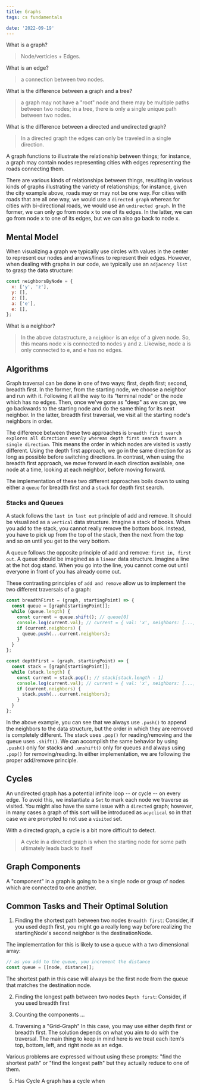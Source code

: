 ```yaml
---
title: Graphs
tags: cs fundamentals

date: '2022-09-19'
---
```


What is a graph?

> Node/verticies + Edges.

What is an edge?

> a connection between two nodes.

What is the difference between a graph and a tree?

> a graph may not have a "root" node and there may be multiple paths between two nodes; in a tree, there is only a single unique path between two nodes.

What is the difference between a directed and undirected graph?

> In a directed graph the edges can only be traveled in a single direction.

A graph functions to illustrate the relationship between things; for instance, a graph may contain nodes representing cities with edges representing the roads connecting them.

There are various kinds of relationships between things, resulting in various kinds of graphs illustrating the variety of relationships; for instance, given the city example above, roads may or may not be one way. For cities with roads that are all one way, we would use a `directed graph` whereas for cities with bi-directional roads, we would use an `undirected graph`. In the former, we can only go from node x to one of its edges. In the latter, we can go from node x to one of its edges, but we can also go back to node x.

## Mental Model

When visualizing a graph we typically use circles with values in the center to represent our nodes and arrows/lines to represent their edges. However, when dealing with graphs in our code, we typically use an `adjacency list` to grasp the data structure:

```javascript
const neighborsByNode = {
  x: ['y', 'z'],
  y: [],
  z: [],
  a: ['e'],
  e: [],
};
```

What is a neighbor?

> In the above datastructure, a `neighbor` is an `edge` of a given node. So, this means node x is connected to nodes y and z. Likewise, node a is only connected to e, and e has no edges.

## Algorithms

Graph traversal can be done in one of two ways; first, depth first; second, breadth first. In the former, from the starting node, we choose a neighbor and run with it. Following it all the way to its "terminal node" or the node which has no edges. Then, once we've gone as "deep" as we can go, we go backwards to the starting node and do the same thing for its next neighbor. In the latter, breadth first traversal, we visit all the starting node's neighbors in order.

The difference between these two approaches is `breadth first search explores all directions evenly whereas depth first search favors a single direction`. This means the order in which nodes are visited is vastly different. Using the depth first approach, we go in the same direction for as long as possible before switching directions. In contrast, when using the breadth first approach, we move forward in each direction available, one node at a time, looking at each neighbor, before moving forward.

The implementation of these two different approaches boils down to using either a `queue` for breadth first and a `stack` for depth first search.

### Stacks and Queues

A stack follows the `last in last out` principle of add and remove. It should be visualized as a `vertical` data structure. Imagine a stack of books. When you add to the stack, you cannot really remove the bottom book. Instead, you have to pick up from the top of the stack, then the next from the top and so on until you get to the very bottom.

A queue follows the opposite principle of add and remove: `first in, first out`. A queue should be imagined as a `linear` data structure. Imagine a line at the hot dog stand. When you go into the line, you cannot come out until everyone in front of you has already come out.

These contrasting principles of `add and remove` allow us to implement the two different traversals of a graph:

```javascript
const breadthFirst = (graph, startingPoint) => {
  const queue = [graph[startingPoint]];
  while (queue.length) {
    const current = queue.shift(); // queue[0]
    console.log(current.val); // current = { val: 'x', neighbors: [...]}
    if (current.neighbors) {
      queue.push(...current.neighbors);
    }
  }
};

const depthFirst = (graph, startingPoint) => {
  const stack = [graph[startingPoint]];
  while (stack.length) {
    const current = stack.pop(); // stack[stack.length - 1]
    console.log(current.val); // current = { val: 'x', neighbors: [...]}
    if (current.neighbors) {
      stack.push(...current.neighbors);
    }
  }
};
```

In the above example, you can see that we always use `.push()` to append the neighbors to the data structure, but the order in which they are removed is completely different. The stack uses `.pop()` for reading/removing and the queue uses `.shift()`. We can accomplish the same behavior by using `.push()` only for stacks and `.unshift()` only for queues and always using `.pop()` for removing/reading. In either implementation, we are following the proper add/remove principle.

## Cycles

An undirected graph has a potential infinite loop -- or cycle -- on every edge. To avoid this, we instantiate a `Set` to mark each node we traverse as visited. You might also have the same issue with a `directed` graph; however, in many cases a graph of this sort will be introduced as `acyclical` so in that case we are prompted to not use a `visited` set.

With a directed graph, a cycle is a bit more difficult to detect.

> A cycle in a directed graph is when the starting node for some path ultimately leads back to itself

## Graph Components

A "component" in a graph is going to be a single node or group of nodes which are connected to one another.

## Common Tasks and Their Optimal Solution

1. Finding the shortest path between two nodes
   `Breadth first`: Consider, if you used depth first, you might go a really long way before realizing the startingNode's second neighbor is the destinationNode.

The implementation for this is likely to use a queue with a two dimensional array:

```javascript
// as you add to the queue, you increment the distance
const queue = [[node, distance]];
```

The shortest path in this case will always be the first node from the queue that matches the destination node.

2. Finding the longest path between two nodes
   `Depth first`: Consider, if you used breadth first

3. Counting the components
   ...

4. Traversing a "Grid-Graph"
   In this case, you may use either depth first or breadth first. The solution depends on what you aim to do with the traversal. The main thing to keep in mind here is we treat each item's top, bottom, left, and right node as an edge.

Various problems are expressed without using these prompts: "find the shortest path" or "find the longest path" but they actually reduce to one of them.

5. Has Cycle
   A graph has a cycle when
